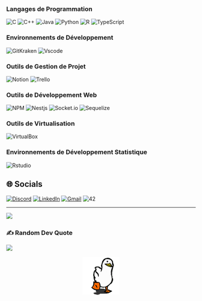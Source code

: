 ### Langages de Programmation
![C](https://img.shields.io/badge/c-%2300599C.svg?style=for-the-badge&logo=c&logoColor=white)
![C++](https://img.shields.io/badge/c++-%2300599C.svg?style=for-the-badge&logo=c%2B%2B&logoColor=white)
![Java](https://img.shields.io/badge/java-%23ED8B00.svg?style=for-the-badge&logo=java&logoColor=white)
![Python](https://img.shields.io/badge/Python-FFD43B?style=for-the-badge&logo=python&logoColor=blue)
![R](https://img.shields.io/badge/r-%23276DC3.svg?style=for-the-badge&logo=r&logoColor=white)
![TypeScript](https://img.shields.io/badge/TypeScript-007ACC?style=for-the-badge&logo=typescript&logoColor=white)

### Environnements de Développement
![GitKraken](https://img.shields.io/badge/GitKraken-179287?style=for-the-badge&logo=GitKraken&logoColor=white)
![Vscode](https://img.shields.io/badge/VSCode-0078D4?style=for-the-badge&logo=visual%20studio%20code&logoColor=white)

### Outils de Gestion de Projet
![Notion](https://img.shields.io/badge/Notion-%23000000.svg?style=for-the-badge&logo=notion&logoColor=white)
![Trello](https://img.shields.io/badge/Trello-%23026AA7.svg?style=for-the-badge&logo=Trello&logoColor=white)

### Outils de Développement Web
![NPM](https://img.shields.io/badge/npm-CB3837?style=for-the-badge&logo=npm&logoColor=white)
![Nestjs](https://img.shields.io/badge/nestjs-E0234E?style=for-the-badge&logo=nestjs&logoColor=white)
![Socket.io](https://img.shields.io/badge/Socket.io-010101?&style=for-the-badge&logo=Socket.io&logoColor=white)
![Sequelize](https://img.shields.io/badge/Sequelize-52B0E7?style=for-the-badge&logo=Sequelize&logoColor=white)

### Outils de Virtualisation
![VirtualBox](https://img.shields.io/badge/VirtualBox-21416b?style=for-the-badge&logo=VirtualBox&logoColor=white)

### Environnements de Développement Statistique
![Rstudio](https://img.shields.io/badge/RStudio-75AADB?style=for-the-badge&logo=RStudio&logoColor=white)


## 🌐 Socials
[![Discord](https://img.shields.io/badge/Discord-%237289DA.svg?logo=discord&logoColor=white)](https://discord.gg/StaroFox#7445)
[![LinkedIn](https://img.shields.io/badge/LinkedIn-%230077B5.svg?logo=linkedin&logoColor=white)](https://linkedin.com/in/vincent-barbier-code/)
[![Gmail](https://img.shields.io/badge/Gmail-D14836?style=flat&logo=gmail&logoColor=white)](mailto:VincentBarbierCode@gmail.com)
![42](https://img.shields.io/badge/42-%23000000.svg?style=flat&logo=42&logoColor=white)

---
[![](https://visitcount.itsvg.in/api?id=Vincent-Barbier-code&icon=5&color=0)](https://visitcount.itsvg.in)

### ✍️ Random Dev Quote
![](https://quotes-github-readme.vercel.app/api?type=horizontal&theme=merko)

<p align="center">
  <a href="https://github.com/kodpe">
    <img width="100" src="https://github.com/Vincent-Barbier-code/Vincent-Barbier-code/blob/main/goose.gif" />
  </a>
</p>

<!-- Proudly created with GPRM (https://gprm.itsvg.in) -->
